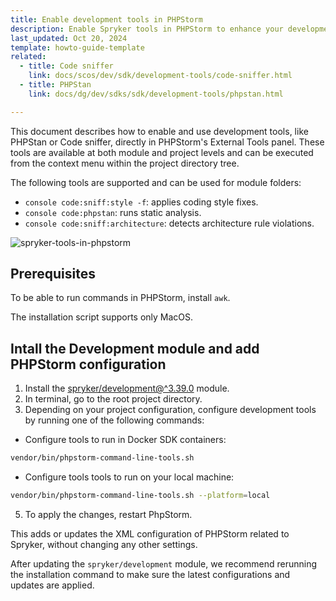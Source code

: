 ```yaml
---
title: Enable development tools in PHPStorm
description: Enable Spryker tools in PHPStorm to enhance your development experience
last_updated: Oct 20, 2024
template: howto-guide-template
related:
  - title: Code sniffer
    link: docs/scos/dev/sdk/development-tools/code-sniffer.html
  - title: PHPStan
    link: docs/dg/dev/sdks/sdk/development-tools/phpstan.html

---
```



This document describes how to enable and use development tools, like PHPStan or Code sniffer, directly in PHPStorm's External Tools panel. These tools are available at both module and project levels and can be executed from the context menu within the project directory tree.

The following tools are supported and can be used for module folders:
- `console code:sniff:style -f`: applies coding style fixes.
- `console code:phpstan`: runs static analysis.
- `console code:sniff:architecture`: detects architecture rule violations.


![spryker-tools-in-phpstorm](https://spryker.s3.eu-central-1.amazonaws.com/docs/dg/dev/sdks/development-tools/enable-development-tools-in-phpstorm.md/spryker-tools-in-phpstorm.png)

## Prerequisites

To be able to run commands in PHPStorm, install `awk`.

The installation script supports only MacOS.

## Intall the Development module and add PHPStorm configuration

1. Install the [spryker/development@^3.39.0](https://github.com/spryker/development) module.
2. In terminal, go to the root project directory.
3. Depending on your project configuration, configure development tools by running one of the following commands:

- Configure tools to run in Docker SDK containers:

```bash
vendor/bin/phpstorm-command-line-tools.sh
```

- Configure tools tools to run on your local machine:

```bash
vendor/bin/phpstorm-command-line-tools.sh --platform=local
```

5. To apply the changes, restart PhpStorm.

This adds or updates the XML configuration of PHPStorm related to Spryker, without changing any other settings.

After updating the `spryker/development` module, we recommend rerunning the installation command to make sure the latest configurations and updates are applied.
